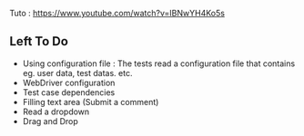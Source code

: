 Tuto  : https://www.youtube.com/watch?v=IBNwYH4Ko5s


## Left To Do
- Using configuration file : The tests read a configuration file that contains eg. user data, test datas. etc.
- WebDriver configuration
- Test case dependencies
- Filling text area (Submit a comment)
- Read a dropdown
- Drag and Drop